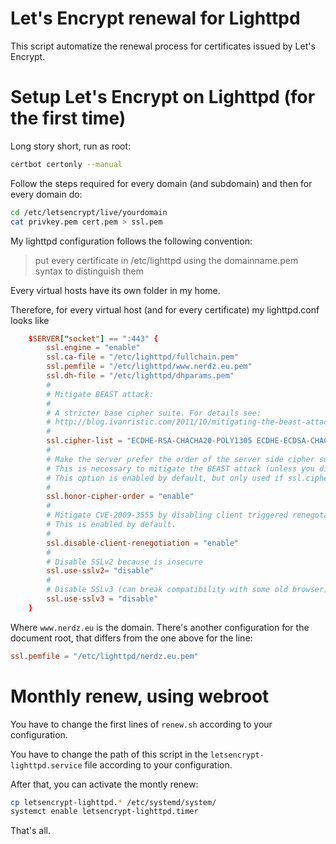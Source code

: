 Let's Encrypt renewal for Lighttpd
==================================

This script automatize the renewal process for certificates issued by Let's Encrypt.


# Setup Let's Encrypt on Lighttpd (for the first time)

Long story short, run as root:

```bash
certbot certonly --manual
```

Follow the steps required for every domain (and subdomain) and then for every domain do:

```bash
cd /etc/letsencrypt/live/yourdomain
cat privkey.pem cert.pem > ssl.pem
```

My lighttpd configuration follows the following convention:

> put every certificate in /etc/lighttpd using the domainname.pem syntax to distinguish them

Every virtual hosts have its own folder in my home.

Therefore, for every virtual host (and for every certificate) my lighttpd.conf looks like

```conf
    $SERVER["socket"] == ":443" {
        ssl.engine = "enable"
        ssl.ca-file = "/etc/lighttpd/fullchain.pem"
        ssl.pemfile = "/etc/lighttpd/www.nerdz.eu.pem"
		ssl.dh-file = "/etc/lighttpd/dhparams.pem"
        #
        # Mitigate BEAST attack:
        #
        # A stricter base cipher suite. For details see:
        # http://blog.ivanristic.com/2011/10/mitigating-the-beast-attack-on-tls.html
        #
        ssl.cipher-list = "ECDHE-RSA-CHACHA20-POLY1305 ECDHE-ECDSA-CHACHA20-POLY1305 AES128+EECDH:AES128+EDH:!aNULL:!eNULL"
        #
        # Make the server prefer the order of the server side cipher suite instead of the client suite.
        # This is necessary to mitigate the BEAST attack (unless you disable all non RC4 algorithms).
        # This option is enabled by default, but only used if ssl.cipher-list is set.
        #
        ssl.honor-cipher-order = "enable"
        #
        # Mitigate CVE-2009-3555 by disabling client triggered renegotation
        # This is enabled by default.
        #
        ssl.disable-client-renegotiation = "enable"
        #
        # Disable SSLv2 because is insecure
        ssl.use-sslv2= "disable"
        #
        # Disable SSLv3 (can break compatibility with some old browser) /cares
        ssl.use-sslv3 = "disable"
    }
```

Where `www.nerdz.eu` is the domain.
There's another configuration for the document root, that differs from the one above for the line:

```conf
ssl.pemfile = "/etc/lighttpd/nerdz.eu.pem"
```

# Monthly renew, using webroot

You have to change the first lines of `renew.sh` according to your configuration.

You have to change the path of this script in the `letsencrypt-lighttpd.service` file according to your configuration.

After that, you can activate the montly renew:

```bash
cp letsencrypt-lighttpd.* /etc/systemd/system/
systemct enable letsencrypt-lighttpd.timer
```

That's all.

